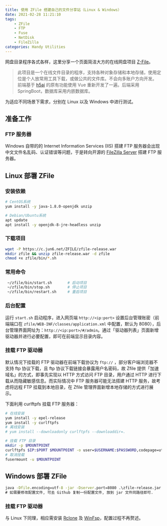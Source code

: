```yaml
---
title: 使用 ZFile 搭建自己的文件分享站（Linux & Windows）
date: 2021-02-28 11:21:10
tags:
    - ZFile
    - FTP
    - Fuse
    - NetDisk
    - FileZilla
categories: Handy Utilities
---
```


网盘目录程序各式各样，这里分享一个页面简洁大方的在线网盘项目 [Z-File][zfile-project]。

> 此项目是一个在线文件目录的程序，支持各种对象存储和本地存储，使用定位是个人放常用工具下载，或做公共的文件库。不会向多账户方向开发。
> 前端基于 [h5ai][h5ai-project] 的原有功能使用 Vue 重新开发了一遍。后端采用 SpringBoot，数据库采用内嵌数据库。

为适应不同场景下需求，分别在 Linux 以及 Windows 中进行测试。

## 准备工作

### FTP 服务器

Windows 自带的的 Internet Information Services (IIS) 搭建 FTP 服务器会出现中文文件名乱码、认证错误等问题，于是转向开源的 [FileZilla Server][filezilla-server-download] 搭建 FTP 服务器。

## Linux 部署 ZFile

### 安装依赖

```bash
# CentOS系统
yum install -y java-1.8.0-openjdk unzip

# Debian/Ubuntu系统
apt update
apt install -y openjdk-8-jre-headless unzip
```

### 下载项目

```bash
wget -P https://c.jun6.net/ZFILE/zfile-release.war
mkdir zfile && unzip zfile-release.war -d zfile
chmod +x zfile/bin/*.sh
```

### 常用命令

```bash
 ~/zfile/bin/start.sh       # 启动项目
 ~/zfile/bin/stop.sh        # 停止项目
 ~/zfile/bin/restart.sh     # 重启项目
```

### 后台配置

运行 `start.sh` 启动程序，进入网页端 `http://<ip:port>` 设置后台管理账密（前端端口在 `zfile/WEB-INF/classes/application.xml` 中配置，默认为 8080），后台管理界面网址为：`http://<ip:port>/#/admin`。通过「驱动器列表」页面新增驱动器并进行必要配置，即可在前端显示目录内容。

### 挂载 FTP 驱动器

默认情况下挂载的 FTP 驱动器在前端下载协议为 `ftp://` ，部分客户端浏览器不支持 ftp 协议下载，且 ftp 协议下载链接会暴露用户名密码，故 Zfile 提供「加速域名」的方式，即事先实现以 HTTP 方式访问 FTP 目录，用户通过 HTTP 进行下载从而隐藏敏感信息。而实际情况中 FTP 服务器可能无法搭建 HTTP 服务，故考虑将远程 FTP 挂载到本地目录，在 Zfile 管理界面新增本地存储的方式进行展示。

下面利用 curlftpfs 挂载 FTP 服务器：

```bash
# 在线安装
yum install -y epel-release
yum install -y curlftpfs
# 离线安装
# yum install --downloadonly curlftpfs --downloaddir=.

# 挂载 FTP 目录
mkdir -p $MOUNTPOINT
curlftpfs $IP:$PORT $MOUNTPOINT -o user=$USERNAME:$PASSWORD,codepage=utf8
# 取消挂载
fusermount -u $MOUNTPOINT
```

## Windows 部署 ZFile

```bat
java -Dfile.encoding=utf-8 -jar -Dserver.port=8080 .\zfile-release.jar
# 如需要修改配置文件, 可去 Github 复制一份配置文件, 放到 jar 文件同路径即可.
```

### 挂载 FTP 驱动器

与 Linux 下同理，相应需安装 [Rclone][rclone-project] 及 [WinFsp][winfsp-project]，配置过程不再赘述。


[zfile-project]: https://github.com/zhaojun1998/zfile
[h5ai-project]: https://larsjung.de/h5ai
[filezilla-server-download]: https://filezilla-project.org/download.php?type=server
[rclone-project]: https://github.com/rclone/rclone
[winfsp-project]: https://github.com/billziss-gh/winfsp
